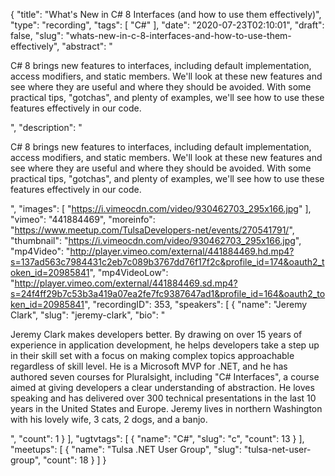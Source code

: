 {
  "title": "What's New in C# 8 Interfaces (and how to use them effectively)",
  "type": "recording",
  "tags": [
    "C#"
  ],
  "date": "2020-07-23T02:10:01",
  "draft": false,
  "slug": "whats-new-in-c-8-interfaces-and-how-to-use-them-effectively",
  "abstract": "<p>C# 8 brings new features to interfaces, including default implementation, access modifiers, and static members. We'll look at these new features and see where they are useful and where they should be avoided. With some practical tips, \"gotchas\", and plenty of examples, we'll see how to use these features effectively in our code.</p>",
  "description": "<p>C# 8 brings new features to interfaces, including default implementation, access modifiers, and static members. We'll look at these new features and see where they are useful and where they should be avoided. With some practical tips, \"gotchas\", and plenty of examples, we'll see how to use these features effectively in our code.</p>",
  "images": [
    "https://i.vimeocdn.com/video/930462703_295x166.jpg"
  ],
  "vimeo": "441884469",
  "moreinfo": "https://www.meetup.com/TulsaDevelopers-net/events/270541791/",
  "thumbnail": "https://i.vimeocdn.com/video/930462703_295x166.jpg",
  "mp4Video": "http://player.vimeo.com/external/441884469.hd.mp4?s=137ad563c7984431c2eb7c089b3767dd76f17f2c&profile_id=174&oauth2_token_id=20985841",
  "mp4VideoLow": "http://player.vimeo.com/external/441884469.sd.mp4?s=24f4ff29b7c53b3a419a07ea2fe7fc9387647ad1&profile_id=164&oauth2_token_id=20985841",
  "recordingID": 353,
  "speakers": [
    {
      "name": "Jeremy Clark",
      "slug": "jeremy-clark",
      "bio": "<p>Jeremy Clark makes developers better. By drawing on over 15 years of experience in application development, he helps developers take a step up in their skill set with a focus on making complex topics approachable regardless of skill level. He is a Microsoft MVP for .NET, and he has authored seven courses for Pluralsight, including \"C# Interfaces\", a course aimed at giving developers a clear understanding of abstraction. He loves speaking and has delivered over 300 technical presentations in the last 10 years in the United States and Europe. Jeremy lives in northern Washington with his lovely wife, 3 cats, 2 dogs, and a banjo.</p>",
      "count": 1
    }
  ],
  "ugtvtags": [
    {
      "name": "C#",
      "slug": "c",
      "count": 13
    }
  ],
  "meetups": [
    {
      "name": "Tulsa .NET User Group",
      "slug": "tulsa-net-user-group",
      "count": 18
    }
  ]
}